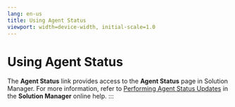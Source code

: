```yaml
---
lang: en-us
title: Using Agent Status
viewport: width=device-width, initial-scale=1.0
---
```


# Using Agent Status

The **Agent Status** link provides access to the **Agent Status** page
in Solution Manager. For more information, refer to [Performing Agent Status
Updates](../Solution-Manager/Performing-Agent-Status-Updates.md)
 in the **Solution Manager** online help.
:::
